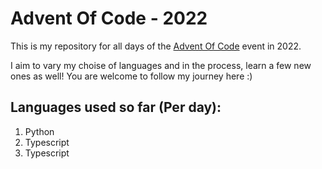 # Advent Of Code - 2022

This is my repository for all days of the [Advent Of Code](https://adventofcode.com) event in 2022.

I aim to vary my choise of languages and in the process, learn a few new ones as well! You are welcome to follow my journey here :)

## Languages used so far (Per day):

1. Python 
2. Typescript
3. Typescript
